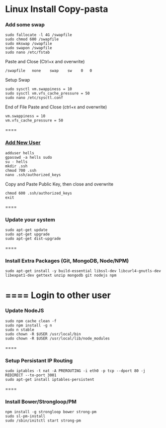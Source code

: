 # Linux Install Copy-pasta
### Add some swap
```
sudo fallocate -l 4G /swapfile
sudo chmod 600 /swapfile
sudo mkswap /swapfile
sudo swapon /swapfile
sudo nano /etc/fstab
```
Paste and Close (Ctrl+x and overwrite)
```
/swapfile   none    swap    sw    0   0
```
Setup Swap
```
sudo sysctl vm.swappiness = 10
sudo sysctl vm.vfs_cache_pressure = 50
sudo nano /etc/sysctl.conf
```
End of File Paste and Close (ctrl+x and overwrite)
```
vm.swappiness = 10
vm.vfs_cache_pressure = 50
```
====
### [Add New User](https://www.digitalocean.com/community/tutorials/initial-server-setup-with-ubuntu-14-04)
```
adduser hells
gpasswd -a hells sudo
su - hells
mkdir .ssh
chmod 700 .ssh
nano .ssh/authorized_keys
```
Copy and Paste Public Key, then close and overwrite
```
chmod 600 .ssh/authorized_keys
exit
```
====
### Update your system
```
sudo apt-get update
sudo apt-get upgrade
sudo apt-get dist-upgrade
```
====
### Install Extra Packages (Git, MongoDB, Node/NPM)
```
sudo apt-get install -y build-essential libssl-dev libcurl4-gnutls-dev libexpat1-dev gettext unzip mongodb git nodejs npm
```
====
Login to other user
====
### Update NodeJS
```
sudo npm cache clean -f
sudo npm install -g n
sudo n stable
sudo chown -R $USER /usr/local/bin
sudo chown -R $USER /usr/local/lib/node_modules
```
====
### Setup Persistant IP Routing
```
sudo iptables -t nat -A PREROUTING -i eth0 -p tcp --dport 80 -j REDIRECT --to-port 3001
sudo apt-get install iptables-persistent
```
====
### Install Bower/Strongloop/PM
```
npm install -g strongloop bower strong-pm
sudo sl-pm-install
sudo /sbin/initctl start strong-pm
```

